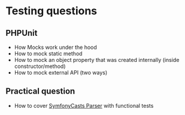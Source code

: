 # Testing questions

## PHPUnit
- How Mocks work under the hood
- How to mock static method
- How to mock an object property that was created internally (inside constructor/method)
- How to mock external API (two ways)

## Practical question
- How to cover [SymfonyCasts Parser](https://github.com/glaphire/symfonycasts_parser) with functional tests